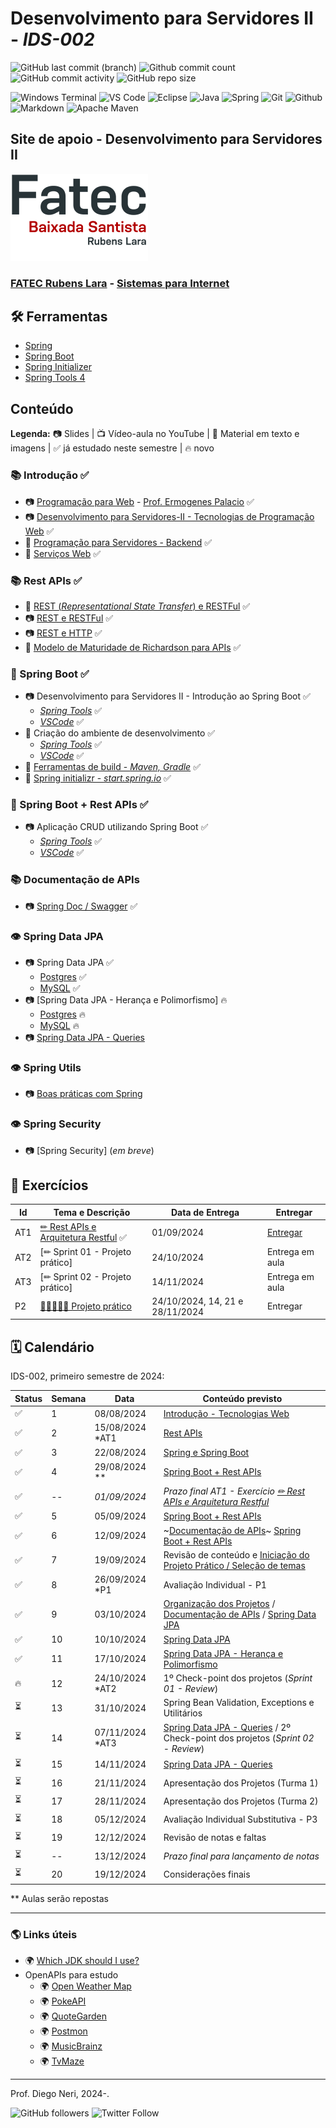 # Desenvolvimento para Servidores II - _IDS-002_

![GitHub last commit (branch)](https://img.shields.io/github/last-commit/diegoneri/aulas-ds-spring-boot/main?label=%C3%BAltima%20atualiza%C3%A7%C3%A3o)
![Github commit count](https://badgen.net/github/commits/diegoneri/aulas-ds-spring-boot)
![GitHub commit activity](https://img.shields.io/github/commit-activity/m/diegoneri/aulas-ds-spring-boot?label=commits)
![GitHub repo size](https://img.shields.io/github/repo-size/diegoneri/aulas-ds-spring-boot?label=tamanho)

![Windows Terminal](https://img.shields.io/badge/windows%20terminal-4D4D4D?style=for-the-badge&logo=windows%20terminal&logoColor=white)
![VS Code](https://img.shields.io/badge/Visual_Studio_Code-0078D4?style=for-the-badge&logo=visual%20studio%20code&logoColor=white)
![Eclipse](https://img.shields.io/badge/Eclipse-FE7A16.svg?style=for-the-badge&logo=Eclipse&logoColor=white)
![Java](https://img.shields.io/badge/java-%23ED8B00.svg?style=for-the-badge&logo=openjdk&logoColor=white)
![Spring](https://img.shields.io/badge/spring-%236DB33F.svg?style=for-the-badge&logo=spring&logoColor=white)
![Git](https://img.shields.io/badge/GIT-E44C30?style=for-the-badge&logo=git&logoColor=white)
![Github](https://img.shields.io/badge/GitHub-100000?style=for-the-badge&logo=github&logoColor=white)
![Markdown](https://img.shields.io/badge/Markdown-000000?style=for-the-badge&logo=markdown&logoColor=white)
![Apache Maven](https://img.shields.io/badge/Apache%20Maven-C71A36?style=for-the-badge&logo=Apache%20Maven&logoColor=white)

## Site de apoio - Desenvolvimento para Servidores II

![Logo em cores da FATEC RL](content/logo/fatec_rl-cor.png)

### [FATEC Rubens Lara](https://fatecrl.edu.br/) - [Sistemas para Internet](https://fatecrl.edu.br/cursos/sistemas-para-internet/)

## 🛠 Ferramentas

- [Spring](<https://spring.io/>)
- [Spring Boot](<https://spring.io/quickstart>)
- [Spring Initializer](<http://start.spring.io/>)
- [Spring Tools 4](<https://spring.io/tools>)

## Conteúdo

**Legenda:** 📷 Slides \| 📺 Vídeo-aula no YouTube \| 📖 Material em texto e imagens \|  ✅ já estudado neste semestre \| 🔥 novo

### 📚 Introdução ✅

- 📷 [Programação para Web](https://docs.google.com/presentation/d/1W1dcLeHVS2Ln7MG7S5A7SaTsHD0iQBA5OxIyJTGeKLc/edit "Slides - Aulas Programação Web") - [Prof. Ermogenes Palacio](<https://github.com/ermogenes> "Github do Professor Ermogenes Palacio") ✅
- 📷 [Desenvolvimento para Servidores-II - Tecnologias de Programação Web](https://docs.google.com/presentation/d/1npVNbaS8hyEi5x5X5aXqxX37rppnTjkYakQRUSlRHik) ✅
- 📖 [Programação para Servidores - Backend](content/01.1-backend.md) ✅
- 📖 [Serviços Web](content/01.2-web-services.md) ✅

### 📚 Rest APIs ✅

- 📖 [REST (_Representational State Transfer_) e RESTFul](content/02.1-rest.md) ✅
- 📷 [REST e RESTFul](https://docs.google.com/presentation/d/1PjSWVBGRktm68rdRfdCVRcBo61pyV2k3-GkfSo-q3_8) ✅
- 📷 [REST e HTTP](https://docs.google.com/presentation/d/1Gq0zHvSbxAiENc8HRZ77-mwhAbkYOiiv77eqIucMKvo) ✅
- 📖 [Modelo de Maturidade de Richardson para APIs](content/02.2-maturity-level.md) ✅

### 🔢 Spring Boot ✅

- 📷 Desenvolvimento para Servidores II - Introdução ao Spring Boot ✅
  - [_Spring Tools_](https://docs.google.com/presentation/d/1RwWEuKu0ZKVAkmaHvXmaijCQZdNVJJzXs3NK1_G20Bk) ✅
  - [_VSCode_](https://docs.google.com/presentation/d/1ca0m66V9DRNab9IPJdSIQFpoF-Rkte68XN7bLTkc_lo) ✅
- 📖 Criação do ambiente de desenvolvimento ✅
  - [_Spring Tools_](content/03.2-ambiente.md) ✅
  - [_VSCode_](content/03.2-ambiente-vscode.md) ✅  
- 📖 [Ferramentas de build - _Maven, Gradle_](content/03.3-build.md) ✅
- 📖 [Spring initializr - _start.spring.io_](content/03.4-initializr.md) ✅

### 🔢 Spring Boot + Rest APIs ✅

- 📷 Aplicação CRUD utilizando Spring Boot ✅
  - [_Spring Tools_](https://docs.google.com/presentation/d/1XGFe1ANaLRckr6DWOmV6MGxB188p3-xGaCI0rY4MmXY) ✅
  - [_VSCode_](https://docs.google.com/presentation/d/1ZUhbhOTDg5gtrH2iZvHVmAsu2_W8oiLwspEd_BnrFHM) ✅

### 📚 Documentação de APIs

- 📷 [Spring Doc / Swagger](https://docs.google.com/presentation/d/1t05E6B46_HVLWZTdI1PfvMxMkJ0VxPoenW24R3WqaVU) ✅

### 👁 Spring Data JPA

- 📷 Spring Data JPA ✅
   - [Postgres](https://docs.google.com/presentation/d/1C_V9mEnG3ssFfdYVHBYQAC3zOa_mXBoe_u83vXhV7_s) ✅
   - [MySQL](https://docs.google.com/presentation/d/1Y_zQP06PaXMJYY1S5HUCybvByEzcHw6vXZI5SmlkzWA) ✅
- 📷 [Spring Data JPA - Herança e Polimorfismo] 🔥
   - [Postgres](https://docs.google.com/presentation/d/16DJQrhkb2tA5nBJI9vSWTgtP0Pru6f7UmEN_sHoXpQs) 🔥
   - [MySQL](https://docs.google.com/presentation/d/11g26sX5Uy13Wx1NM_pVJ-ddZZofEMjIT9WPphDUWD-c) 🔥
- 📷 [Spring Data JPA - Queries](https://docs.google.com/presentation/d/16vCj8sGp4lcraBOB0IyEgVrAJ-3XuynxOzRpW1nzDXc)

### 👁 Spring Utils

- 📷 [Boas práticas com Spring](https://docs.google.com/presentation/d/12QH4_qgZ3BdSfE3vBVfK6ahZ-uk65obHpd5sYfR1tgc)
  
### 👁 Spring Security

- 📷 [Spring Security] (_em breve_)
 
## 🥋 Exercícios

Id  | Tema e Descrição | Data de Entrega | Entregar
----|------------------|-----------------|------------
AT1 | [✏ Rest APIs e Arquitetura Restful](content/exercises/02.2-analise-maturidade.md) ✅| 01/09/2024 | [Entregar](https://forms.office.com/r/gdxaq72g6v)
AT2 | [✏ Sprint 01 - Projeto prático] | 24/10/2024 | Entrega em aula
AT3 | [✏ Sprint 02 - Projeto prático] | 14/11/2024 | Entrega em aula
P2  | [👨‍💻👩‍💻👔 Projeto prático](content/exercises/03.1-projeto-pratico.md)| 24/10/2024, 14, 21 e 28/11/2024 | Entregar

## 🗓 Calendário

IDS-002, primeiro semestre de 2024:

Status | Semana | Data                | Conteúdo previsto                                                     
-------|--------| ------------------- | --------------------------------------------------------------------- 
  ✅   | 1     | 08/08/2024          | [Introdução - Tecnologias Web](#-introdu%C3%A7%C3%A3o---tecnologias-web)
  ✅   | 2     | 15/08/2024   *AT1   | [Rest APIs](#-rest-apis)                                 
  ✅   |3      | 22/08/2024          | [Spring e Spring Boot](#-spring-boot)                                
  ✅   |4      | 29/08/2024   **     | [Spring Boot + Rest APIs](#-spring-boot--rest-apis)                          
  ✅   |--     | _01/09/2024_        | _Prazo final AT1 - Exercício [✏ Rest APIs e Arquitetura Restful](content/exercises/02.2-analise-maturidade.md)_
  ✅   |5      | 05/09/2024          | [Spring Boot + Rest APIs](#-spring-boot--rest-apis)                                 
  ✅   |6      | 12/09/2024          | ~[Documentação de APIs](#-swagger-e-documentação-de-apis)~ [Spring Boot + Rest APIs](#-spring-boot--rest-apis)                          
  ✅   |7      | 19/09/2024          | Revisão de conteúdo e [Iniciação do Projeto Prático / Seleção de temas](content/exercises/03.2-proposals.md)      
  ✅   |8      | 26/09/2024   *P1    | Avaliação Individual - P1          
  ✅   |9      | 03/10/2024          | [Organização dos Projetos](content/exercises/03.1-projeto-pratico.md) / [Documentação de APIs](#-swagger-e-documentação-de-apis) / [Spring Data JPA](#-spring-data-jpa)                            
  ✅   |10     | 10/10/2024          | [Spring Data JPA](#-spring-data-jpa)
  ✅   |11     | 17/10/2024          | [Spring Data JPA - Herança e Polimorfismo](#-spring-data-jpa)
  🔥   |12     | 24/10/2024   *AT2   | 1º Check-point dos projetos (_Sprint 01 - Review_)                          
  ⏳   |13     | 31/10/2024          | Spring Bean Validation, Exceptions e Utilitários
  ⏳   |14     | 07/11/2024   *AT3   | [Spring Data JPA - Queries](#-spring-data-jpa) / 2º Check-point dos projetos (_Sprint 02 - Review_)
  ⏳   |15     | 14/11/2024          | [Spring Data JPA - Queries](#-spring-data-jpa)                                          
  ⏳   |16     | 21/11/2024          | Apresentação dos Projetos (Turma 1)             
  ⏳   |17     | 28/11/2024          | Apresentação dos Projetos (Turma 2)                                                  
  ⏳   |18     | 05/12/2024          | Avaliação Individual Substitutiva - P3       
  ⏳   |19     | 12/12/2024          | Revisão de notas e faltas
  ⏳   |--     | 13/12/2024          | _Prazo final para lançamento de notas_         
  ⏳   |20     | 19/12/2024          | Considerações finais                                                                             
 
** Aulas serão repostas

---


### 🌎 Links úteis

- 🌍 [Which JDK should I use?](https://whichjdk.com/)
- OpenAPIs para estudo
  - 🌍 [Open Weather Map](https://openweathermap.org/api/one-call-3)
  - 🌍 [PokeAPI](https://pokeapi.co/)
  - 🌍 [QuoteGarden](https://pprathameshmore.github.io/QuoteGarden/)
  - 🌍 [Postmon](https://postmon.com.br/)
  - 🌍 [MusicBrainz](https://musicbrainz.org/doc/MusicBrainz_API)
  - 🌍 [TvMaze](https://www.tvmaze.com/api)

----
Prof. Diego Neri, 2024-.

![GitHub followers](https://img.shields.io/github/followers/diegoneri?label=seguidores&style=social)
![Twitter Follow](https://img.shields.io/twitter/follow/diegoneri?style=social)
